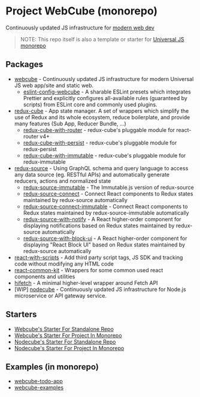 
# Project WebCube (monorepo)

Continuously updated JS infrastructure for [modern web dev](https://github.com/dexteryy/spellbook-of-modern-webdev)

> NOTE: This repo itself is also a template or starter for [Universal JS monorepo](https://gist.github.com/dexteryy/1618d2398e0b24ee250535b7bc358342)

## Packages

* [webcube](./packages/webcube/) - Continuously updated JS infrastructure for modern Universal JS web app/site and static web.
    * [eslint-config-webcube](./packages/eslint-config-webcube/) - A sharable ESLint presets which integrates Prettier and explicitly configures all-available rules (guaranteed by scripts) from ESLint core and commonly used plugins.
* [redux-cube](./packages/redux-cube/) - App state manager. A set of wrappers which simplify the use of Redux and its whole ecosystem, reduce boilerplate, and provide many features (Sub App, Reducer Bundle, ...)
    * [redux-cube-with-router](./packages/redux-cube-with-router/) - redux-cube's pluggable module for react-router v4+
    * [redux-cube-with-persist](./packages/redux-cube-with-persist/) - redux-cube's pluggable module for redux-persist
    * [redux-cube-with-immutable](./packages/redux-cube-with-immutable/) - redux-cube's pluggable module for redux-immutable
* [redux-source](./packages/redux-source/) - Using GraphQL schema and query language to access any data source (eg. RESTful APIs) and automatically generate reducers, actions and normalized state
    * [redux-source-immutable](./packages/redux-source-immutable/) - The Immutable.js version of redux-source
    * [redux-source-connect](./packages/redux-source-connect/) - Connect React components to Redux states maintained by redux-source automatically
    * [redux-source-connect-immutable](./packages/redux-source-connect-immutable/) - Connect React components to Redux states maintained by redux-source-immutable automatically
    * [redux-source-with-notify](./packages/redux-source-with-notify/) - A React higher-order component for displaying notifications based on Redux states maintained by redux-source automatically
    * [redux-source-with-block-ui](./packages/redux-source-with-block-ui/) - A React higher-order component for displaying "React Block UI" based on Redux states maintained by redux-source automatically
* [react-with-scripts](./packages/react-with-scripts/) - Add third party script tags, JS SDK and tracking code without modifying any HTML code
* [react-common-kit](./packages/react-common-kit/) - Wrappers for some common used react components and utilities
* [hifetch](./packages/hifetch/) - A minimal higher-level wrapper around Fetch API
* [WIP] [nodecube](https://github.com/dexteryy/nodecube) - Continuously updated JS infrastructure for Node.js microservice or API gateway service.

## Starters

* [Webcube's Starter For Standalone Repo](./starters/webcube-app-as-standalone/)
* [Webcube's Starter For Project In Monorepo](./starters/webcube-app-in-monorepo/)
* [Nodecube's Starter For Standalone Repo](./starters/nodecube-service-as-standalone/)
* [Nodecube's Starter For Project In Monorepo](./starters/nodecube-service-in-monorepo/)

## Examples (in monorepo)

* [webcube-todo-app](../examples/webcube-todo-app)
* [webcube-examples](../examples/webcube-examples)
